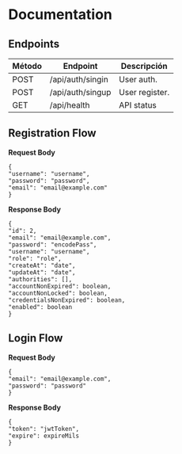 # Documentation

## Endpoints

| Método | Endpoint         | Descripción    |
| ------ | ---------------- | -------------- |
| POST   | /api/auth/singin | User auth.     |
| POST   | /api/auth/singup | User register. |
| GET    | /api/health      | API status     |

## Registration Flow

**Request Body**

```
{
"username": "username",
"password": "password",
"email": "email@example.com"
}
```

**Response Body**

```
{
"id": 2,
"email": "email@example.com",
"password": "encodePass",
"username": "username",
"role": "role",
"createAt": "date",
"updateAt": "date",
"authorities": [],
"accountNonExpired": boolean,
"accountNonLocked": boolean,
"credentialsNonExpired": boolean,
"enabled": boolean
}
```

## Login Flow

**Request Body**

```
{
"email": "email@example.com",
"password": "password"
}
```

**Response Body**

```
{
"token": "jwtToken",
"expire": expireMils
}
```
